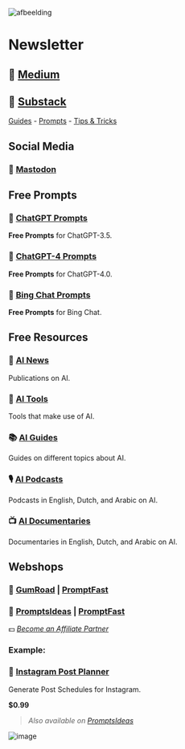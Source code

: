![afbeelding](https://github.com/ai-update/ai-update/assets/146363448/570b6124-111f-483f-90ba-4d39a8c9a54c)

# Newsletter

## 📨 **[Medium](https://ai-update.medium.com)**

## 📨 **[Substack](https://aiupdate.substack.com)**

[Guides](https://aiupdate.substack.com/p/chatgpt-explained-everything-you) - [Prompts](https://aiupdate.substack.com/p/free-prompt-collections-for-chatgpt) - [Tips & Tricks](https://aiupdate.substack.com/p/chatgpts-self-enhancement-automatic)

## Social Media

### 🦣 **[Mastodon](https://infosec.exchange/casvanvliet)**

## Free Prompts

### 💬 [ChatGPT Prompts](https://github.com/cas-van-vliet/chatgpt-prompts)

**Free Prompts** for ChatGPT-3.5.

### 💬 [ChatGPT-4 Prompts](https://github.com/cas-van-vliet/chatgpt-4-prompts)

**Free Prompts** for ChatGPT-4.0.

### 💬 [Bing Chat Prompts](https://github.com/cas-van-vliet/bing-chat-prompts)

**Free Prompts** for Bing Chat.

## Free Resources

### 📰 [AI News](https://github.com/cas-van-vliet/ai-news)

Publications on AI.

### 🔧 [AI Tools](https://github.com/cas-van-vliet/ai-tools)

Tools that make use of AI.

### 📚 [AI Guides](https://github.com/cas-van-vliet/ai-guides)

Guides on different topics about AI.

### 🎙️ [AI Podcasts](https://github.com/cas-van-vliet/ai-podcasts)

Podcasts in English, Dutch, and Arabic on AI.

### 📺 [AI Documentaries](https://github.com/cas-van-vliet/ai-documentaries)

Documentaries in English, Dutch, and Arabic on AI.

## Webshops

### 🏪 **[GumRoad](https://promptfast.gumroad.com) | [PromptFast](https://promptfast.gumroad.com)**

### 🏪 **[PromptsIdeas](https://promptsideas.com/profile/promptfast)** | **[PromptFast](https://promptsideas.com/profile/promptfast)** 

💵 _[Become an Affiliate Partner](https://promptfast.gumroad.com/affiliates)_

### Example:

### 📸 [Instagram Post Planner](https://promptfast.gumroad.com/l/instagram-post-planner)

Generate Post Schedules for Instagram.

**$0.99**

> _Also available on [PromptsIdeas](https://promptsideas.com/prompt/instagram-post-planner)_

![image](https://github.com/cas-van-vliet/cas-van-vliet/assets/146363448/0b5945b3-29cb-4685-9692-b592c2bfd16b)

<!---
cas-van-vliet/cas-van-vliet is a ✨ special ✨ repository because its `README.md` (this file) appears on your GitHub profile.
You can click the Preview link to take a look at your changes.
--->
